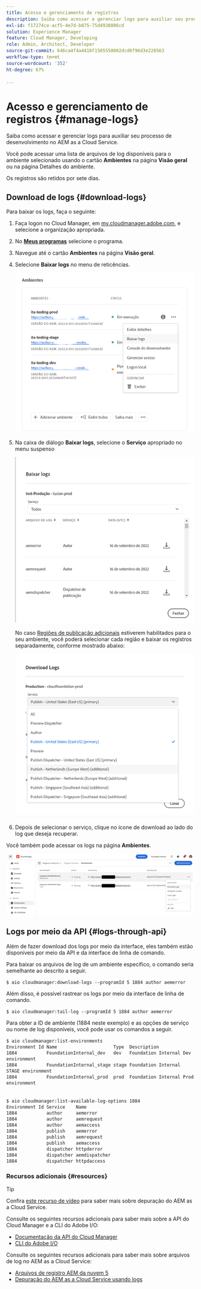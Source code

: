 ```yaml
---
title: Acesso e gerenciamento de registros
description: Saiba como acessar e gerenciar logs para auxiliar seu processo de desenvolvimento no AEM as a Cloud Service.
exl-id: f17274ce-acf5-4e7d-b875-75d4938806cd
solution: Experience Manager
feature: Cloud Manager, Developing
role: Admin, Architect, Developer
source-git-commit: 646ca4f4a441bf1565558002dcd6f96d3e228563
workflow-type: tm+mt
source-wordcount: '352'
ht-degree: 67%

---
```



# Acesso e gerenciamento de registros {#manage-logs}

Saiba como acessar e gerenciar logs para auxiliar seu processo de desenvolvimento no AEM as a Cloud Service.

Você pode acessar uma lista de arquivos de log disponíveis para o ambiente selecionado usando o cartão **Ambientes** na página **Visão geral** ou na página Detalhes do ambiente.

Os registros são retidos por sete dias.

## Download de logs {#download-logs}

Para baixar os logs, faça o seguinte:

1. Faça logon no Cloud Manager, em [my.cloudmanager.adobe.com](https://my.cloudmanager.adobe.com/), e selecione a organização apropriada.

1. No **[Meus programas](/help/implementing/cloud-manager/navigation.md#my-programs)** selecione o programa.

1. Navegue até o cartão **Ambientes** na página **Visão geral**.

1. Selecione **Baixar logs** no menu de reticências.

   ![Item de menu Baixar logs](assets/download-logs1.png)

1. Na caixa de diálogo **Baixar logs**, selecione o **Serviço** apropriado no menu suspenso

   ![Caixa de diálogo Baixar logs](assets/download-preview.png)

   No caso [Regiões de publicação adicionais](/help/operations/additional-publish-regions.md) estiverem habilitados para o seu ambiente, você poderá selecionar cada região e baixar os registros separadamente, conforme mostrado abaixo:

   ![Baixar logs para regiões de publicação adicionais](assets/download-publish-region-logs.png)

1. Depois de selecionar o serviço, clique no ícone de download ao lado do log que deseja recuperar.

Você também pode acessar os logs na página **Ambientes**.

![Logs na tela Ambientes](assets/download-logs.png)

## Logs por meio da API {#logs-through-api}

Além de fazer download dos logs por meio da interface, eles também estão disponíveis por meio da API e da interface de linha de comando.

Para baixar os arquivos de log de um ambiente específico, o comando seria semelhante ao descrito a seguir.

```shell
$ aio cloudmanager:download-logs --programId 5 1884 author aemerror
```

Além disso, é possível rastrear os logs por meio da interface de linha de comando.

```shell
$ aio cloudmanager:tail-log --programId 5 1884 author aemerror
```

Para obter a ID de ambiente (1884 neste exemplo) e as opções de serviço ou nome de log disponíveis, você pode usar os comandos a seguir.

```shell
$ aio cloudmanager:list-environments
Environment Id Name                     Type  Description                          
1884           FoundationInternal_dev   dev   Foundation Internal Dev environment  
1884           FoundationInternal_stage stage Foundation Internal STAGE environment
1884           FoundationInternal_prod  prod  Foundation Internal Prod environment
 
 
$ aio cloudmanager:list-available-log-options 1884
Environment Id Service    Name         
1884           author     aemerror     
1884           author     aemrequest   
1884           author     aemaccess    
1884           publish    aemerror     
1884           publish    aemrequest   
1884           publish    aemaccess    
1884           dispatcher httpderror   
1884           dispatcher aemdispatcher
1884           dispatcher httpdaccess
```

### Recursos adicionais {#resources}

>[!TIP]
>
>Confira [este recurso de vídeo](https://app.frame.io/reviews/28cdf463-b7fc-443b-a54a-93cb7da6567e/dbf158f1-568b-4efc-8fbc-3b241561cbab) para saber mais sobre depuração do AEM as a Cloud Service.

Consulte os seguintes recursos adicionais para saber mais sobre a API do Cloud Manager e a CLI do Adobe I/O:

* [Documentação da API do Cloud Manager](https://developer.adobe.com/experience-cloud/cloud-manager)
* [CLI do Adobe I/O](https://github.com/adobe/aio-cli-plugin-cloudmanager)

Consulte os seguintes recursos adicionais para saber mais sobre arquivos de log no AEM as a Cloud Service:

* [Arquivos de registro AEM da nuvem 5](https://experienceleague.adobe.com/docs/experience-manager-learn/cloud-service/expert-resources/cloud-5/cloud5-aem-log-files.html)
* [Depuração do AEM as a Cloud Service usando logs](https://experienceleague.adobe.com/docs/experience-manager-learn/cloud-service/debugging/debugging-aem-as-a-cloud-service/logs.html?lang=pt-BR)
